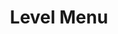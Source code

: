 ---
layout: pattern.njk
tags: 
    - maps_components_en
key: level-menu-maps_en
title: Level Menu
parent: basics-maps_en
image: maps/overview/level_menu.webp
keywords: level menu
order: 30
availablelanguages: 
    - de
---